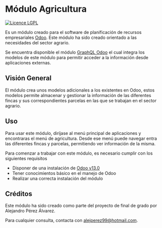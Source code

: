 # Módulo Agricultura

[![Licence LGPL](https://img.shields.io/badge/licence-LGPL--3-blue.png)](http://www.gnu.org/licenses/lgpl-3.0-standalone.html)

Es un módulo creado para el software de planificación de recursos empresariales [Odoo](https://github.com/odoo/odoo). Este módulo ha sido creado orientado a las necesidades del sector agrario.

Se encuentra disponible el módulo [GraphQL Odoo](https://github.com/alelasesino/graphql_odoo) el cual integra los modelos de este módulo para permitir acceder a la información desde aplicaciones externas.

## Visión General

El módulo crea unos modelos adicionales a los existentes en Odoo, estos modelos permite almacenar y gestionar la información de las diferentes fincas y sus correspondientes parcelas en las que se trabajan en el sector agrario.

## Uso

Para usar este módulo, diríjase al menú principal de aplicaciones y encontraras el menú de agricultura. Desde ese menú puede navegar entra las diferentes fincas y parcelas, permitiendo ver información de la misma.

Para comenzar a trabajar con este módulo, es necesario cumplir con los siguientes requisitos

- Disponer de una instalación de [Odoo v13.0](https://github.com/odoo/odoo)
- Tener conocimientos básico en el manejo de Odoo
- Realizar una correcta instalación del módulo

## Créditos

Este módulo ha sido creado como parte del proyecto de final de grado por Alejandro Pérez Álvarez.

Para cualquier consulta, contacta con <alejperez99@hotmail.com>.
